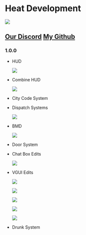 # Heat Development

![](https://github.com/iamSkay2752/Conflict-Studios---Issues/blob/master/announcement.png?raw=true)

## [Our Discord](https://discord.gg/qHvwRbthP7) [My Github](https://github.com/iamSkay2752)

### 1.0.0

   *  HUD
   
      ![](https://i2.paste.pics/GVDY1.png?trs=376da108b7fa731232fc444e7fa8e936c9848f9402c1c59994b73df4663e4275)
   *  Combine HUD
   
      ![](https://i2.paste.pics/GVDYU.png?trs=376da108b7fa731232fc444e7fa8e936c9848f9402c1c59994b73df4663e4275)
   *  City Code System
   *  Dispatch Systems
   
      ![](https://i2.paste.pics/GVDYI.png?trs=376da108b7fa731232fc444e7fa8e936c9848f9402c1c59994b73df4663e4275)
   *  BMD
   
      ![](https://i2.paste.pics/GVDX8.png?trs=376da108b7fa731232fc444e7fa8e936c9848f9402c1c59994b73df4663e4275)
   * Door System
   
   * Chat Box Edits
   
      ![](https://i2.paste.pics/GVE0U.png?trs=376da108b7fa731232fc444e7fa8e936c9848f9402c1c59994b73df4663e4275)
      
   * VGUI Edits
   
      ![](https://i2.paste.pics/GVE13.png?trs=376da108b7fa731232fc444e7fa8e936c9848f9402c1c59994b73df4663e4275)
      
      ![](https://i2.paste.pics/GVE1C.png?trs=376da108b7fa731232fc444e7fa8e936c9848f9402c1c59994b73df4663e4275)
      
      ![](https://i2.paste.pics/GVE1O.png?trs=376da108b7fa731232fc444e7fa8e936c9848f9402c1c59994b73df4663e4275)
      
      ![](https://i2.paste.pics/GVE1V.png?trs=376da108b7fa731232fc444e7fa8e936c9848f9402c1c59994b73df4663e4275)
      
      ![](https://i2.paste.pics/GVE22.png?trs=376da108b7fa731232fc444e7fa8e936c9848f9402c1c59994b73df4663e4275)
      
   * Drunk System
   
   

